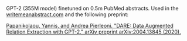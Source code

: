 GPT-2 (355M model) finetuned on 0.5m PubMed abstracts. Used in the [writemeanabstract.com](writemeanabstract.com) and the following preprint:

[Papanikolaou, Yannis, and Andrea Pierleoni. "DARE: Data Augmented Relation Extraction with GPT-2." arXiv preprint arXiv:2004.13845 (2020).](https://arxiv.org/abs/2004.13845)
